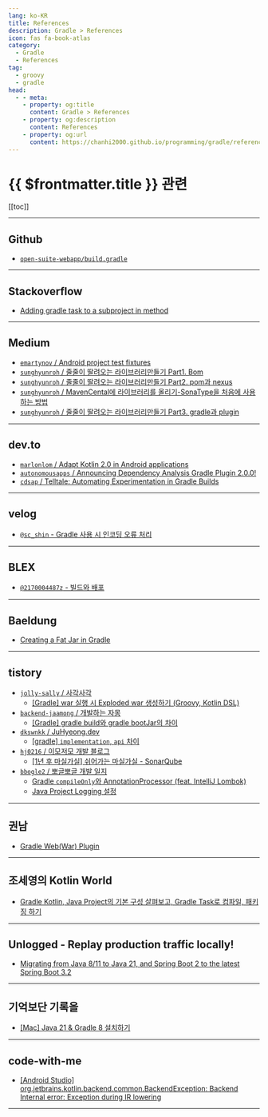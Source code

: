 ```yaml
---
lang: ko-KR
title: References
description: Gradle > References
icon: fas fa-book-atlas
category:
  - Gradle 
  - References
tag: 
  - groovy
  - gradle
head:
  - - meta:
    - property: og:title
      content: Gradle > References
    - property: og:description
      content: References
    - property: og:url
      content: https://chanhi2000.github.io/programming/gradle/references.html
---
```


# {{ $frontmatter.title }} 관련

[[toc]]

---

## <VPIcon icon="iconfont icon-gradle"/>Github

- [<VPIcon icon="iconfont icon-gradle"/>`open-suite-webapp/build.gradle`](https://github.com/axelor/open-suite-webapp/blob/master/build.gradle)

---

## <VPIcon icon="fa-brands fa-stack-overflow"/>Stackoverflow

- [Adding gradle task to a subproject in method](https://stackoverflow.com/questions/44943330/adding-gradle-task-to-a-subproject-in-method)

---

## <VPIcon icon="fa-brands fa-medium"/>Medium

- [`emartynov` / Android project test fixtures](https://emartynov.medium.com/android-project-test-fixtures-dec50c5d8533)
- [`sunghyunroh` / 줄줄이 딸려오는 라이브러리만들기 Part1. Bom](https://medium.com/@sunghyunroh/%EC%A4%84%EC%A4%84%EC%9D%B4-%EB%94%B8%EB%A0%A4%EC%98%A4%EB%8A%94-%EB%9D%BC%EC%9D%B4%EB%B8%8C%EB%9F%AC%EB%A6%AC%EB%A7%8C%EB%93%A4%EA%B8%B0-part1-bom-1945cbab452d?source=rss-f83fa8fc4b46------2)
- [`sunghyunroh` / 줄줄이 딸려오는 라이브러리만들기 Part2. pom과 nexus](https://medium.com/@sunghyunroh/%EC%A4%84%EC%A4%84%EC%9D%B4-%EB%94%B8%EB%A0%A4%EC%98%A4%EB%8A%94-%EB%9D%BC%EC%9D%B4%EB%B8%8C%EB%9F%AC%EB%A6%AC%EB%A7%8C%EB%93%A4%EA%B8%B0-part2-pom%EA%B3%BC-nexus-10e640c34a75?source=rss-f83fa8fc4b46------2)
- [`sunghyunroh` / MavenCental에 라이브러리를 올리기-SonaType을 처음에 사용하는 방법](https://medium.com/@sunghyunroh/mavencental%EC%97%90-%EB%9D%BC%EC%9D%B4%EB%B8%8C%EB%9F%AC%EB%A6%AC%EB%A5%BC-%EC%98%AC%EB%A6%AC%EA%B8%B0-sonatype%EC%9D%84-%EC%B2%98%EC%9D%8C%EC%97%90-%EC%82%AC%EC%9A%A9%ED%95%98%EB%8A%94-%EB%B0%A9%EB%B2%95-f9503bfe1ae7?source=rss-f83fa8fc4b46------2)
- [`sunghyunroh` / 줄줄이 딸려오는 라이브러리만들기 Part3. gradle과 plugin](https://medium.com/@sunghyunroh/%EC%A4%84%EC%A4%84%EC%9D%B4-%EB%94%B8%EB%A0%A4%EC%98%A4%EB%8A%94-%EB%9D%BC%EC%9D%B4%EB%B8%8C%EB%9F%AC%EB%A6%AC%EB%A7%8C%EB%93%A4%EA%B8%B0-part3-gradle%EA%B3%BC-plugin-b8ac579f0348?source=rss-f83fa8fc4b46------2)

<!-- END: medium -->

---

## <VPIcon icon="fa-brands fa-dev"/>dev.to

- [`marlonlom` / Adapt Kotlin 2.0 in Android applications](https://dev.to/marlonlom/adapt-kotlin-20-in-android-applications-3cmk)
- [`autonomousapps` / Announcing Dependency Analysis Gradle Plugin 2.0.0!](https://dev.to/autonomousapps/announcing-dependency-analysis-gradle-plugin-200-426c)
- [`cdsap` / Telltale: Automating Experimentation in Gradle Builds](https://dev.to/cdsap/telltale-automating-experimentation-in-gradle-builds-1h9m)

<!-- END: dev.to -->

---

## <VPIcon icon="iconfont icon-velog"/>velog

- [`@sc_shin` - Gradle 사용 시 인코딩 오류 처리](https://velog.io/@sc_shin/Gradle-%EC%82%AC%EC%9A%A9-%EC%8B%9C-%EC%9D%B8%EC%BD%94%EB%94%A9-%EC%98%A4%EB%A5%98-%EC%B2%98%EB%A6%AC)

<!-- END: velog.io -->

---

## <VPIcon icon="iconfont icon-blex"/>BLEX

- [`@2170004487z` - 빌드와 배포](https://blex.me/@2170004487z/%EB%B9%8C%EB%93%9C%EC%99%80-%EB%B0%B0%ED%8F%AC)

---

## Baeldung

- [Creating a Fat Jar in Gradle](https://www.baeldung.com/gradle-fat-jar)

---

## tistory

- [`jolly-sally` / 사각사각](https://jolly-sally.tistory.com/m/)
  - [[Gradle] war 실행 시 Exploded war 생성하기 (Groovy, Kotlin DSL)](https://jolly-sally.tistory.com/m/63)
- [`backend-jaamong` / 개발하는 자몽](https://backend-jaamong.tistory.com/m/)
  - [\[Gradle\] gradle build와 gradle bootJar의 차이](https://backend-jaamong.tistory.com/m/176)
  <!-- END: backend-jaamong -->
- [`dkswnkk` / JuHyeong.dev](http://dkswnkk.tistory.com/m/)
  - [\[gradle\] `implementation`, `api` 차이](http://dkswnkk.tistory.com/m/759)
  <!-- END: dkswnkk -->
- [`hj0216` / 이모저모 개발 블로그](https://hj0216.tistory.com/m/)
  - [\[1년 후 마실가실\] 쉬어가는 마실가실 - SonarQube](https://hj0216.tistory.com/m/944)
  <!-- END: hj0216 -->
- [`bbogle2` / 뽀글뽀글 개발 일지](https://bbogle2.tistory.com/m/)
  - [Gradle `compileOnly`와 AnnotationProcessor (feat. IntelliJ Lombok)](https://bbogle2.tistory.com/m/entry/Gradle-compileOnly%EC%99%80-AnnotationProcessor-feat-IntelliJ-Lombok)
  - [Java Project Logging 설정](https://bbogle2.tistory.com/m/entry/Java-Project-Logging-%EC%84%A4%EC%A0%95)
  <!-- END: bbogle2 -->
<!-- END: tistory.com -->

---

## 권남

- [Gradle Web(War) Plugin](https://kwonnam.pe.kr/wiki/gradle/web)

---

## 조세영의 Kotlin World

- [Gradle Kotlin, Java Project의 기본 구성 살펴보고, Gradle Task로 컴파일, 패키징 하기](https://kotlinworld.com/315)

---

## Unlogged - Replay production traffic locally!

- [Migrating from Java 8/11 to Java 21, and Spring Boot 2 to the latest Spring Boot 3.2](https://www.unlogged.io/post/migrating-from-java-8-11-to-java-21-and-spring-boot-2-to-the-latest-spring-boot-3-2)

---

## 기억보단 기록을

- [\[Mac\] Java 21 & Gradle 8 설치하기](https://jojoldu.tistory.com/m/789)

---

## code-with-me

- [\[Android Studio\] org.jetbrains.kotlin.backend.common.BackendException: Backend Internal error: Exception during IR lowering](https://inblog.ai/code-with-me/android-studio-orgjetbrainskotlinbackendcommonbackendexception-backend-internal-error-exception-during-ir-lowering-24952)

---

<TagLinks />